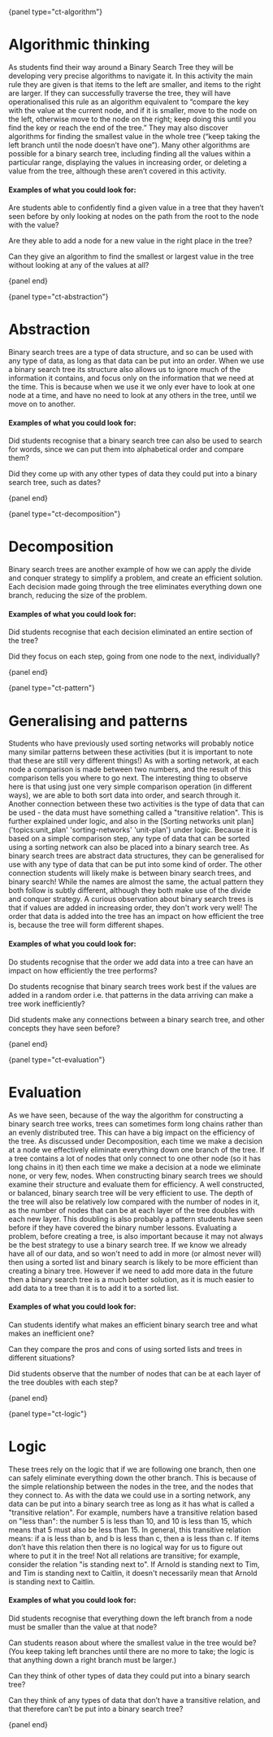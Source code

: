 {panel type="ct-algorithm"}

# Algorithmic thinking

As students find their way around a Binary Search Tree they will be developing very precise algorithms to navigate it.
In this activity the main rule they are given is that items to the left are smaller, and items to the right are larger.
If they can successfully traverse the tree, they will have operationalised this rule as an algorithm equivalent to “compare the key with the value at the current node, and if it is smaller, move to the node on the left, otherwise move to the node on the right; keep doing this until you find the key or reach the end of the tree.”
They may also discover algorithms for finding the smallest value in the whole tree (“keep taking the left branch until the node doesn’t have one”).
Many other algorithms are possible for a binary search tree, including finding all the values within a particular range, displaying the values in increasing order, or deleting a value from the tree, although these aren’t covered in this activity.

#### Examples of what you could look for:

Are students able to confidently find a given value in a tree that they haven’t seen before by only looking at nodes on the path from the root to the node with the value?

Are they able to add a node for a new value in the right place in the tree?

Can they give an algorithm to find the smallest or largest value in the tree without looking at any of the values at all?

{panel end}

{panel type="ct-abstraction"}

# Abstraction

Binary search trees are a type of data structure, and so can be used with any type of data, as long as that data can be put into an order.
When we use a binary search tree its structure also allows us to ignore much of the information it contains, and focus only on the information that we need at the time.
This is because when we use it we only ever have to look at one node at a time, and have no need to look at any others in the tree, until we move on to another.

#### Examples of what you could look for:

Did students recognise that a binary search tree can also be used to search for words, since we can put them into alphabetical order and compare them?

Did they come up with any other types of data they could put into a binary search tree, such as dates?

{panel end}

{panel type="ct-decomposition"}

# Decomposition

Binary search trees are another example of how we can apply the divide and conquer strategy to simplify a problem, and create an efficient solution.
Each decision made going through the tree eliminates everything down one branch, reducing the size of the problem.

#### Examples of what you could look for:

Did students recognise that each decision eliminated an entire section of the tree?

Did they focus on each step, going from one node to the next, individually?

{panel end}

{panel type="ct-pattern"}

# Generalising and patterns

Students who have previously used sorting networks will probably notice many similar patterns between these activities (but it is important to note that these are still very different things!)
As with a sorting network, at each node a comparison is made between two numbers, and the result of this comparison tells you where to go next.
The interesting thing to observe here is that using just one very simple comparison operation (in different ways), we are able to both sort data into order, and search through it.
Another connection between these two activities is the type of data that can be used - the data must have something called a "transitive relation".
This is further explained under logic, and also in the [Sorting networks unit plan]('topics:unit_plan' 'sorting-networks' 'unit-plan') under logic.
Because it is based on a simple comparison step, any type of data that can be sorted using a sorting network can also be placed into a binary search tree.
As binary search trees are abstract data structures, they can be generalised for use with any type of data that can be put into some kind of order.
The other connection students will likely make is between binary search trees, and binary search! While the names are almost the same, the actual pattern they both follow is subtly different, although they both make use of the divide and conquer strategy.
A curious observation about binary search trees is that if values are added in increasing order, they don't work very well! The order that data is added into the tree has an impact on how efficient the tree is, because the tree will form different shapes.

#### Examples of what you could look for:

Do students recognise that the order we add data into a tree can have an impact on how efficiently the tree performs?

Do students recognise that binary search trees work best if the values are added in a random order i.e. that patterns in the data arriving can make a tree work inefficiently?

Did students make any connections between a binary search tree, and other concepts they have seen before?

{panel end}

{panel type="ct-evaluation"}

# Evaluation

As we have seen, because of the way the algorithm for constructing a binary search tree works, trees can sometimes form long chains rather than an evenly distributed tree.
This can have a big impact on the efficiency of the tree.
As discussed under Decomposition, each time we make a decision at a node we effectively eliminate everything down one branch of the tree.
If a tree contains a lot of nodes that only connect to one other node (so it has long chains in it) then each time we make a decision at a node we eliminate none, or very few, nodes.
When constructing binary search trees we should examine their structure and evaluate them for efficiency.
A well constructed, or balanced, binary search tree will be very efficient to use.
The depth of the tree will also be relatively low compared with the number of nodes in it, as the number of nodes that can be at each layer of the tree doubles with each new layer.
This doubling is also probably a pattern students have seen before if they have covered the binary number lessons.
Evaluating a problem, before creating a tree, is also important because it may not always be the best strategy to use a binary search tree.
If we know we already have all of our data, and so won't need to add in more (or almost never will) then using a sorted list and binary search is likely to be more efficient than creating a binary tree.
However if we need to add more data in the future then a binary search tree is a much better solution, as it is much easier to add data to a tree than it is to add it to a sorted list.

#### Examples of what you could look for:

Can students identify what makes an efficient binary search tree and what makes an inefficient one?

Can they compare the pros and cons of using sorted lists and trees in different situations?

Did students observe that the number of nodes that can be at each layer of the tree doubles with each step?

{panel end}

{panel type="ct-logic"}

# Logic

These trees rely on the logic that if we are following one branch, then one can safely eliminate everything down the other branch.
This is because of the simple relationship between the nodes in the tree, and the nodes that they connect to.
As with the data we could use in a sorting network, any data can be put into a binary search tree as long as it has what is called a "transitive relation".
For example, numbers have a transitive relation based on "less than": the number 5 is less than 10, and 10 is less than 15, which means that 5 must also be less than 15.
In general, this transitive relation means: if a is less than b, and b is less than c, then a is less than c.
If items don’t have this relation then there is no logical way for us to figure out where to put it in the tree!
Not all relations are transitive; for example, consider the relation "is standing next to".
If Arnold is standing next to Tim, and Tim is standing next to Caitlin, it doesn't necessarily mean that Arnold is standing next to Caitlin.

#### Examples of what you could look for:

Did students recognise that everything down the left branch from a node must be smaller than the value at that node?

Can students reason about where the smallest value in the tree would be? (You keep taking left branches until there are no more to take; the logic is that anything down a right branch must be larger.)

Can they think of other types of data they could put into a binary search tree?

Can they think of any types of data that don’t have a transitive relation, and that therefore can’t be put into a binary search tree?

{panel end}
